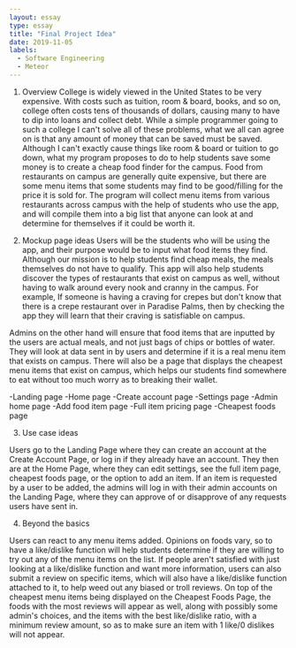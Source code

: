```yaml
---
layout: essay
type: essay
title: "Final Project Idea"
date: 2019-11-05
labels:
  - Software Engineering
  - Meteor
---
```


1. Overview
  College is widely viewed in the United States to be very expensive. With costs such as tuition, room & board, books, and so on, 
  college often costs tens of thousands of dollars, causing many to have to dip into loans and collect debt. While a simple programmer
  going to such a college I can't solve all of these problems, what we all can agree on is that any amount of money that can be saved 
  must be saved. Although I can't exactly cause things like room & board or tuition to go down, what my program proposes to do to help 
  students save some money is to create a cheap food finder for the campus. Food from restaurants on campus are generally quite 
  expensive, but there are some menu items that some students may find to be good/filling for the price it is sold for. The program 
  will collect menu items from various restaurants across campus with the help of students who use the app, and will compile them into 
  a big list that anyone can look at and determine for themselves if it could be worth it. 

2. Mockup page ideas
  Users will be the students who will be using the app, and their purpose would be to input what food items they find. Although our
  mission is to help students find cheap meals, the meals themselves do not have to qualify. This app will also help students discover
  the types of restaurants that exist on campus as well, without having to walk around every nook and cranny in the campus. For example,
  If someone is having a craving for crepes but don't know that there is a crepe restaurant over in Paradise Palms, then by checking 
  the app they will learn that their craving is satisfiable on campus. 
  
  Admins on the other hand will ensure that food items that are inputted by the users are actual meals, and not just bags of chips
  or bottles of water. They will look at data sent in by users and determine if it is a real menu item that exists on campus. There
  will also be a page that displays the cheapest menu items that exist on campus, which helps our students find somewhere to eat without
  too much worry as to breaking their wallet.
  
-Landing page
-Home page
-Create account page
-Settings page
-Admin home page
-Add food item page
-Full item pricing page
-Cheapest foods page

3. Use case ideas

Users go to the Landing Page where they can create an account at the Create Account Page, or log in if they already have an account.
They then are at the Home Page, where they can edit settings, see the full item page, cheapest foods page, or the option to add an item.
If an item is requested by a user to be added, the admins will log in with their admin accounts on the Landing Page, where they can
approve of or disapprove of any requests users have sent in.

4. Beyond the basics

Users can react to any menu items added. Opinions on foods vary, so to have a like/dislike function will help students determine if
they are willing to try out any of the menu items on the list. If people aren't satisfied with just looking at a like/dislike function
and want more information, users can also submit a review on specific items, which will also have a like/dislike function attached to 
it, to help weed out any biased or troll reviews. On top of the cheapest menu items being displayed on the Cheapest Foods Page, 
the foods with the most reviews will appear as well, along with possibly some admin's choices, and the items with the best like/dislike
ratio, with a minimum review amount, so as to make sure an item with 1 like/0 dislikes will not appear. 
